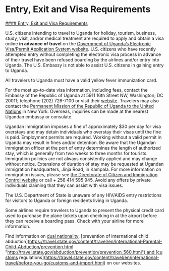 # Entry, Exit and Visa Requirements

[#### Entry, Exit and Visa Requirements](javascript:void(0); "Entry, Exit and Visa Requirements")

U.S. citizens intending to travel to Uganda for holiday, tourism, business, study, visit, and/or medical treatment are required to apply and obtain a visa online **in advance of travel** on the [Government of Uganda’s Electronic Visa/Permit Application System website](https://visas.immigration.go.ug/). U.S. citizens who have recently attempted entry without completing the electronic visa process in advance of their travel have been refused boarding by the airlines and/or entry into Uganda. The U.S. Embassy is not able to assist U.S. citizens in gaining entry to Uganda.

All travelers to Uganda must have a valid yellow fever immunization card.

For the most up-to-date visa information, including fees, contact the Embassy of the Republic of Uganda at 5911 16th Street NW, Washington, DC 20011; telephone (202) 726-7100 or visit their [website](https://washington.mofa.go.ug/). Travelers may also contact the [Permanent Mission of the Republic of Uganda to the United Nations](https://newyork.mofa.go.ug/contact) in New York. Overseas, inquiries can be made at the nearest Ugandan embassy or consulate.

Ugandan immigration imposes a fine of approximately $30 per day for visa overstays and may detain individuals who overstay their visas until the fine is paid. Employment permits are required. Working without a valid permit in Uganda may result in fines and/or detention. Be aware that the Ugandan immigration officer at the port of entry determines the length of authorized stay, which is generally from two weeks to three months for tourists. Immigration policies are not always consistently applied and may change without notice. Extensions of duration of stay may be requested at Ugandan immigration headquarters, Jinja Road, in Kampala. For more information on immigration issues, please see [the Directorate of Citizen and Immigration Control website](https://www.immigration.go.ug/) or call + 256 414 595 945. Avoid any offers by private individuals claiming that they can assist with visa issues.

The U.S. Department of State is unaware of any HIV/AIDS entry restrictions for visitors to Uganda or foreign residents living in Uganda.

Some airlines require travelers to Uganda to present the physical credit card used to purchase the plane tickets upon checking in at the airport before they can receive a boarding pass. Check with your airline for more information.

Find information on [dual nationality](https://travel.state.gov/content/travel/en/international-travel/before-you-go/travelers-with-special-considerations/Dual-Nationality-Travelers.html "http://travel.state.gov/travel/cis_pa_tw/cis/cis_1753.html"), [prevention of international child abduction](https://travel.state.gov/content/travel/en/International-Parental-Child-Abduction/prevention.html "http://travel.state.gov/abduction/prevention/prevention_560.html") and [customs regulations](https://travel.state.gov/content/travel/en/international-travel/before-you-go/customs-and-import.html) on our websites.